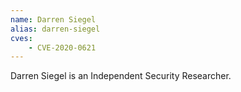 ```yaml
---
name: Darren Siegel
alias: darren-siegel
cves:
    - CVE-2020-0621
---
```

Darren Siegel is an Independent Security Researcher.